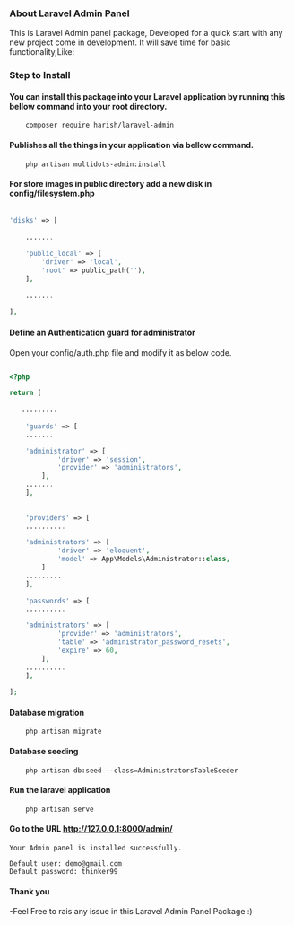 
### About Laravel Admin Panel

This is Laravel Admin panel package, Developed for a quick start with any new project come in development.
It will save time for basic functionality,Like:

### Step to Install
#### You can install this package into your Laravel application by running this bellow command into your root directory.

```ssh
	composer require harish/laravel-admin
```
#### Publishes all the things in your application via bellow command.
```ssh
	php artisan multidots-admin:install
```
#### For store images in public directory add a new disk in config/filesystem.php 

```php

'disks' => [
    
    .......
    
    'public_local' => [
        'driver' => 'local',
        'root' => public_path(''),
    ],
    
    .......
    
],

```
#### Define an Authentication guard for administrator

Open your config/auth.php file and modify it as below code. 

```php

<?php

return [
   
   .........
   
    'guards' => [
	.......

	'administrator' => [
            'driver' => 'session',
            'provider' => 'administrators',
        ],
	.......
    ],
    
    
    'providers' => [
	..........

	'administrators' => [
            'driver' => 'eloquent',
            'model' => App\Models\Administrator::class,
        ]
	.........
    ],
    
    'passwords' => [
	..........

	'administrators' => [
            'provider' => 'administrators',
            'table' => 'administrator_password_resets',
            'expire' => 60,
        ],
	..........
    ],
    
];
```
#### Database migration
```ssh
	php artisan migrate
```
#### Database seeding
```ssh
	php artisan db:seed --class=AdministratorsTableSeeder
```
#### Run the laravel application
```ssh	
	php artisan serve
```

#### Go to the URL http://127.0.0.1:8000/admin/

    Your Admin panel is installed successfully.
    
	Default user: demo@gmail.com
	Default password: thinker99
	
#### Thank you 

  -Feel Free to rais any issue in this Laravel Admin Panel Package :)
